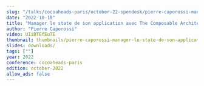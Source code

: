 ```yaml
---
slug: "/talks/cocoaheads-paris/october-22-spendesk/pierre-caporossi-manager-le-state-de-son-application-avec-the-composable-architecture"
date: "2022-10-18"
title: "Manager le state de son application avec The Composable Architecture"
author: "Pierre Caporossi"
video: UIiBTEfEuTE
thumbnail: thumbnails/pierre-caporossi-manager-le-state-de-son-application-avec-the-composable-architecture.jpg
slides: downloads/
tags: [""]
year: 2022
conference: cocoaheads-paris
edition: october-2022
allow_ads: false
---
```

